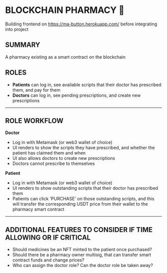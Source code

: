 # BLOCKCHAIN PHARMACY 💊

Building frontend on https://ma-button.herokuapp.com/ before integrating into project

## SUMMARY
A pharmacy existing as a smart contract on the blockchain

## ROLES
- **Patients** can log in, see available scripts that their doctor has prescribed them, and pay for them
- **Doctors** can log in, see pending prescriptions, and create new prescriptions

---

## ROLE WORKFLOW

**Doctor** 
- Log in with Metamask (or web3 wallet of choice)
- UI renders to show the scripts they have prescribed, and whether the patient has claimed them and when
- UI also allows doctors to create new prescriptions
- Doctors cannot prescribe to themselves

**Patient**
- Log in with Metamask (or web3 wallet of choice)
- UI renders to show outstanding scripts that their doctor has prescribed them
- Patients can click 'PURCHASE' on those outstanding scripts, and this will transfer the corresponding USDT price from their wallet to the pharmacy smart contract

---

## ADDITIONAL FEATURES TO CONSIDER IF TIME ALLOWING OR IF CRITICAL
- Should medicines be an NFT minted to the patient once purchased?
- Should there be a pharmacy owner multisig, that can transfer smart contract funds and change prices?
- Who can assign the doctor role? Can the doctor role be taken away?